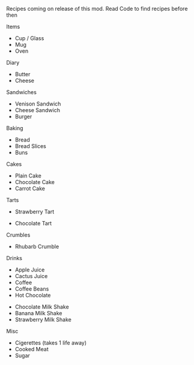 Recipes coming on release of this mod.
Read Code to find recipes before then

Items
* Cup / Glass
* Mug
* Oven

Diary
* Butter
* Cheese

Sandwiches
* Venison Sandwich
* Cheese Sandwich
* Burger

Baking
* Bread
* Bread Slices
* Buns

Cakes
* Plain Cake
* Chocolate Cake
* Carrot Cake

Tarts
* Strawberry Tart
- Chocolate Tart

Crumbles
* Rhubarb Crumble

Drinks
* Apple Juice
* Cactus Juice
* Coffee
* Coffee Beans
* Hot Chocolate
- Chocolate Milk Shake
- Banana Milk Shake
- Strawberry Milk Shake

Misc
* Cigerettes (takes 1 life away)
* Cooked Meat
* Sugar